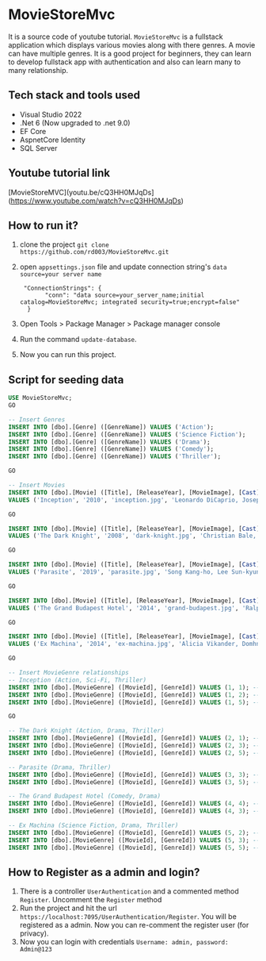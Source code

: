 # MovieStoreMvc

It is a source code of youtube tutorial. `MovieStoreMvc` is a fullstack application which displays various movies along with there genres. A movie can have multiple genres. It is a good project for beginners, they can learn to develop fullstack app with authentication and also can learn many to many relationship.

## Tech stack and tools used

- Visual Studio 2022
- .Net 6 (Now upgraded to .net 9.0)
- EF Core
- AspnetCore Identity
- SQL Server

## Youtube tutorial link

[MovieStoreMVC](youtu.be/cQ3HH0MJqDs](https://www.youtube.com/watch?v=cQ3HH0MJqDs)

## How to run it?

1. clone the project
   `git clone https://github.com/rd003/MovieStoreMvc.git`
2. open `appsettings.json` file and update connection string's `data source=your server name`
   
   ``` 
    "ConnectionStrings": {
          "conn": "data source=your_server_name;initial catalog=MovieStoreMvc; integrated security=true;encrypt=false"
     }
   ```
3. Open Tools > Package Manager > Package manager console
4. Run the command `update-database`.
5. Now you can run this project.

## Script for seeding data

```sql
USE MovieStoreMvc;
GO

-- Insert Genres
INSERT INTO [dbo].[Genre] ([GenreName]) VALUES ('Action');
INSERT INTO [dbo].[Genre] ([GenreName]) VALUES ('Science Fiction');
INSERT INTO [dbo].[Genre] ([GenreName]) VALUES ('Drama');
INSERT INTO [dbo].[Genre] ([GenreName]) VALUES ('Comedy');
INSERT INTO [dbo].[Genre] ([GenreName]) VALUES ('Thriller');

GO

-- Insert Movies
INSERT INTO [dbo].[Movie] ([Title], [ReleaseYear], [MovieImage], [Cast], [Director])
VALUES ('Inception', '2010', 'inception.jpg', 'Leonardo DiCaprio, Joseph Gordon-Levitt, Ellen Page', 'Christopher Nolan');

GO

INSERT INTO [dbo].[Movie] ([Title], [ReleaseYear], [MovieImage], [Cast], [Director])
VALUES ('The Dark Knight', '2008', 'dark-knight.jpg', 'Christian Bale, Heath Ledger, Aaron Eckhart', 'Christopher Nolan');

GO

INSERT INTO [dbo].[Movie] ([Title], [ReleaseYear], [MovieImage], [Cast], [Director])
VALUES ('Parasite', '2019', 'parasite.jpg', 'Song Kang-ho, Lee Sun-kyun, Cho Yeo-jeong', 'Bong Joon-ho');

GO

INSERT INTO [dbo].[Movie] ([Title], [ReleaseYear], [MovieImage], [Cast], [Director])
VALUES ('The Grand Budapest Hotel', '2014', 'grand-budapest.jpg', 'Ralph Fiennes, Tony Revolori, Saoirse Ronan', 'Wes Anderson');

GO

INSERT INTO [dbo].[Movie] ([Title], [ReleaseYear], [MovieImage], [Cast], [Director])
VALUES ('Ex Machina', '2014', 'ex-machina.jpg', 'Alicia Vikander, Domhnall Gleeson, Oscar Isaac', 'Alex Garland');

GO

-- Insert MovieGenre relationships
-- Inception (Action, Sci-Fi, Thriller)
INSERT INTO [dbo].[MovieGenre] ([MovieId], [GenreId]) VALUES (1, 1); -- Action
INSERT INTO [dbo].[MovieGenre] ([MovieId], [GenreId]) VALUES (1, 2); -- Sci-Fi
INSERT INTO [dbo].[MovieGenre] ([MovieId], [GenreId]) VALUES (1, 5); -- Thriller

GO

-- The Dark Knight (Action, Drama, Thriller)
INSERT INTO [dbo].[MovieGenre] ([MovieId], [GenreId]) VALUES (2, 1); -- Action
INSERT INTO [dbo].[MovieGenre] ([MovieId], [GenreId]) VALUES (2, 3); -- Drama
INSERT INTO [dbo].[MovieGenre] ([MovieId], [GenreId]) VALUES (2, 5); -- Thriller

-- Parasite (Drama, Thriller)
INSERT INTO [dbo].[MovieGenre] ([MovieId], [GenreId]) VALUES (3, 3); -- Drama
INSERT INTO [dbo].[MovieGenre] ([MovieId], [GenreId]) VALUES (3, 5); -- Thriller

-- The Grand Budapest Hotel (Comedy, Drama)
INSERT INTO [dbo].[MovieGenre] ([MovieId], [GenreId]) VALUES (4, 4); -- Comedy
INSERT INTO [dbo].[MovieGenre] ([MovieId], [GenreId]) VALUES (4, 3); -- Drama

-- Ex Machina (Science Fiction, Drama, Thriller)
INSERT INTO [dbo].[MovieGenre] ([MovieId], [GenreId]) VALUES (5, 2); -- Sci-Fi
INSERT INTO [dbo].[MovieGenre] ([MovieId], [GenreId]) VALUES (5, 3); -- Drama
INSERT INTO [dbo].[MovieGenre] ([MovieId], [GenreId]) VALUES (5, 5); -- Thriller

```

## How to Register as a admin and login?

1. There is a controller `UserAuthentication` and a commented method `Register`. Uncomment the `Register` method
2. Run the project and hit the url `https://localhost:7095/UserAuthentication/Register`. You will be registered as a admin. Now you can re-comment the register user (for privacy).
3. Now you can login with credentials `Username: admin, password: Admin@123`
